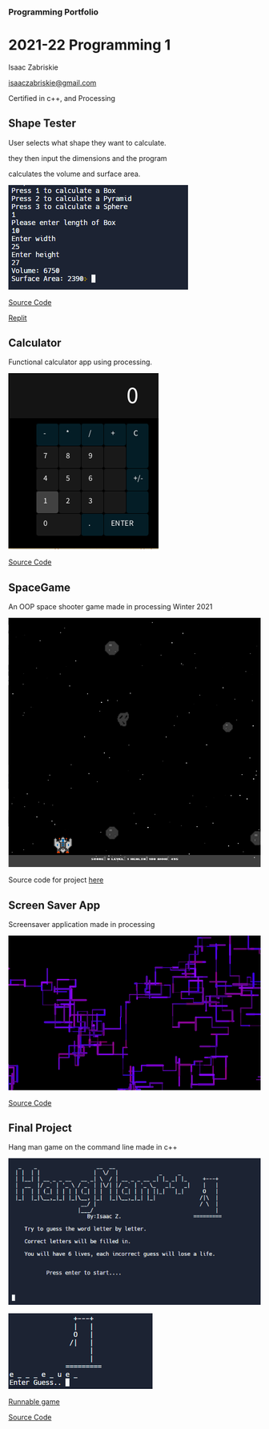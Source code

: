 ### Programming Portfolio
# 2021-22 Programming 1

 Isaac Zabriskie
 
 isaaczabriskie@gmail.com
 
  Certified in c++, and Processing

## Shape Tester

User selects what shape they want to calculate.

they then input the dimensions and the program

calculates the volume and surface area.

![shapeTester](https://github.com/IsaacZab/programmingPortfolio/blob/gh-pages/images/shapeTester.PNG?raw=true)
 
[Source Code](https://github.com/IsaacZab/programmingPortfolio/tree/main/SRC/shapeTester)

[Replit](https://replit.com/@ISAACZABRISKIE/ShapeTester#main.cpp)

## Calculator

Functional calculator app using processing.

![Calculator](https://github.com/IsaacZab/programmingPortfolio/blob/gh-pages/images/Calculator.PNG?raw=true)

[Source Code](https://github.com/IsaacZab/programmingPortfolio/tree/main/SRC/shapeTester)

## SpaceGame

An OOP space shooter game made in processing Winter 2021

![SpaceGame](https://github.com/IsaacZab/programmingPortfolio/blob/gh-pages/images/SpaceGame.PNG?raw=true)

Source code for project [here](https://github.com/IsaacZab/programmingPortfolio/tree/gh-pages/src/SpaceGame)

## Screen Saver App

 Screensaver application made in processing

![ScreenSaver](https://github.com/IsaacZab/programmingPortfolio/blob/gh-pages/images/ScreenSaver.PNG?raw=true)

[Source Code](https://github.com/IsaacZab/programmingPortfolio/tree/gh-pages/src/screenSaver)

## Final Project

Hang man game on the command line made in c++

![StartScreen](https://github.com/IsaacZab/HangMan/blob/main/images/hangManpic1.PNG?raw=true)

![GamePlay](https://github.com/IsaacZab/HangMan/blob/main/images/pic2.PNG?raw=true)

[Runnable game](https://replit.com/@ISAACZABRISKIE/Main#Main.cpp)

[Source Code](https://github.com/IsaacZab/HangMan/tree/main/src)






